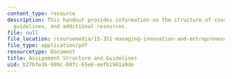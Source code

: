 ```yaml
---
content_type: resource
description: This handout provides information on the structure of course assignments,
  guidelines, and additional resources.
file: null
file_location: /coursemedia/15-351-managing-innovation-and-entrepreneurship-spring-2008/b27bfe36989c80fc65e6eefb1901a9de_assign_info.pdf
file_type: application/pdf
resourcetype: Document
title: Assignment Structure and Guidelines
uid: b27bfe36-989c-80fc-65e6-eefb1901a9de
---
```

